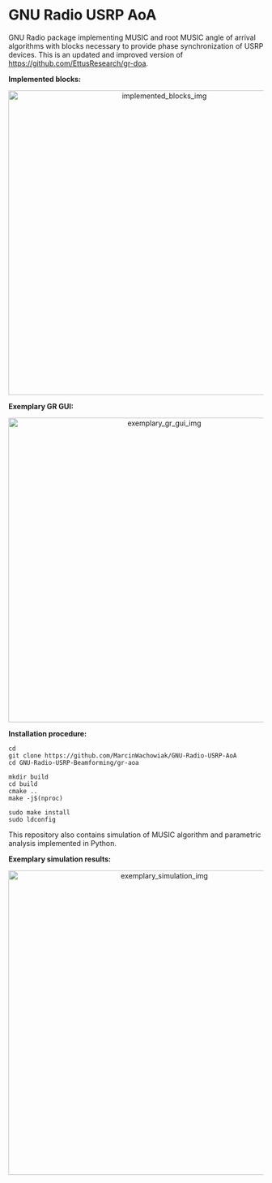 # GNU Radio USRP AoA
GNU Radio package implementing MUSIC and root MUSIC angle of arrival algorithms with blocks necessary to provide phase synchronization of USRP devices.
This is an updated and improved version of https://github.com/EttusResearch/gr-doa.

**Implemented blocks:**
<p align="center">
  <img src="img/blocks.png" width="600" alt="implemented_blocks_img"/>
</p>

**Exemplary GR GUI:**
<p align="center">
  <img src="img/gr_inter_aoa.png" width="600" alt="exemplary_gr_gui_img"/>
</p>

**Installation procedure:**
```
cd
git clone https://github.com/MarcinWachowiak/GNU-Radio-USRP-AoA
cd GNU-Radio-USRP-Beamforming/gr-aoa

mkdir build
cd build
cmake ..
make -j$(nproc)

sudo make install
sudo ldconfig
```
This repository also contains simulation of MUSIC algorithm and parametric analysis implemented in Python.

**Exemplary simulation results:**

<p align="center">
  <img src="img/aoa_sim_snr_sweep.png" width="600" alt="exemplary_simulation_img"/>
</p>

